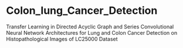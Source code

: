 # Colon_lung_Cancer_Detection
Transfer Learning in Directed Acyclic Graph and Series Convolutional Neural Network Architectures for Lung and Colon Cancer Detection on Histopathological Images of LC25000 Dataset
